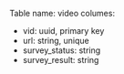Table name: video
columes:
- vid: uuid, primary key
- url: string, unique
- survey_status: string
- survey_result: string